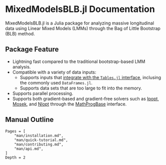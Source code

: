 
# MixedModelsBLB.jl Documentation

MixedModelsBLB.jl is a Julia package for analyzing massive longitudinal data using Linear Mixed Models (LMMs) through the Bag of Little Bootstrap (BLB) method. 


## Package Feature

- Lightning fast compared to the traditional bootstrap-based LMM analysis.
- Compatible with a variety of data inputs:
    - Supports inputs that [integrate with the ```Tables.jl``` interface](https://github.com/JuliaData/Tables.jl/blob/main/INTEGRATIONS.md), inclusing the commonly used ```DataFrames.jl```.
    - Supports data sets that are too large to fit into the memory. 
- Supports parallel processing.
- Supports both gradient-based and gradient-free solvers such as [Ipopt](https://github.com/coin-or/Ipopt), [Mosek](https://github.com/MOSEK/Mosek.jl), and [Nlopt](https://github.com/JuliaOpt/NLopt.jl) through the [MathProgBase](https://github.com/JuliaOpt/MathProgBase.jl) interface. 



## Manual Outline

```@contents
Pages = [
    "man/installation.md",
    "man/quick-tutorial.md",
    "man/contributing.md",
    "man/api.md",
]
Depth = 2
```